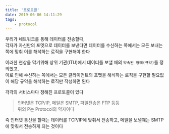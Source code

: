 ```yaml
---
title: '프로토콜'
date: 2019-06-06 14:11:29
tags:
    - protocol
---
```


우리가 네트워크를 통해 데이터를 전송할때,  
각자가 자신만의 포멧으로 데이터를 보낸다면 데이터를 수신하는 쪽에서는 모든 보내는쪽에 맞춰 이를 해석하는 로직을 구현해야 한다  

이러한 현상을 막기위해 상위 기관(ITU)에서 데이터를 보낼 때의 `약속된 형태(규약)`를 정의했고,  
이로 인해 수신하는 쪽에서는 모든 클라이언트의 포멧을 해석하는 로직을 구현할 필요없이 해당 규약을 해석하는 로직만 작성하면 된다  

각각의 서비스마다 정해진 프로토콜이 있다  
> 인터넷은 TCP/IP, 메일은 SMTP, 파일전송은 FTP 등등  
> 뒤의 P는 Protocol의 약자이다  

즉 인터넷 통신을 할때는 데이터를 TCP/IP에 맞춰서 전송하고, 메일을 보낼떄는 SMTP에 맞춰서 전송하게 되는 것이다  

<!-- more -->